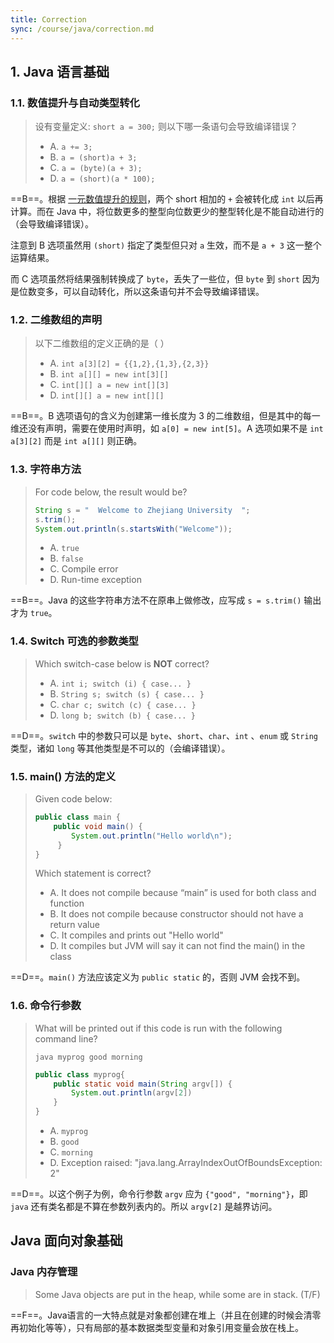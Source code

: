 ```yaml
---
title: Correction
sync: /course/java/correction.md
---
```


## 1. Java 语言基础

### 1.1. 数值提升与自动类型转化

> 设有变量定义: `short a = 300;` 则以下哪一条语句会导致编译错误？
>
> -   A. `a += 3;`
> -   B. `a = (short)a + 3;`
> -   C. `a = (byte)(a + 3);`
> -   D. `a = (short)(a * 100);`

==B==。根据 [一元数值提升的规则](https://blog.csdn.net/J080624/article/details/81837155)，两个 short 相加的 `+` 会被转化成 `int` 以后再计算。而在 Java 中，将位数更多的整型向位数更少的整型转化是不能自动进行的（会导致编译错误）。

注意到 B 选项虽然用 `(short)` 指定了类型但只对 `a` 生效，而不是 `a + 3` 这一整个运算结果。

而 C 选项虽然将结果强制转换成了 `byte`，丢失了一些位，但 `byte` 到 `short` 因为是位数变多，可以自动转化，所以这条语句并不会导致编译错误。

### 1.2. 二维数组的声明

> 以下二维数组的定义正确的是（ ）
>
> -   A. `int a[3][2] = {{1,2},{1,3},{2,3}}`
> -   B. `int a[][] = new int[3][]`
> -   C. `int[][] a = new int[][3]`
> -   D. `int[][] a = new int[][]`

==B==。B 选项语句的含义为创建第一维长度为 3 的二维数组，但是其中的每一维还没有声明，需要在使用时声明，如 `a[0] = new int[5]`。A 选项如果不是 `int a[3][2]` 而是 `int a[][]` 则正确。

### 1.3. 字符串方法

> For code below, the result would be?
>
> ```java
> String s = "  Welcome to Zhejiang University  ";
> s.trim();
> System.out.println(s.startsWith("Welcome"));
> ```
>
> -   A. `true`
> -   B. `false`
> -   C. Compile error
> -   D. Run-time exception

==B==。Java 的这些字符串方法不在原串上做修改，应写成 `s = s.trim()` 输出才为 `true`。

### 1.4. Switch 可选的参数类型

> Which switch-case below is **NOT** correct?
>
> -   A. `int i; switch (i) { case... }`
> -   B. `String s; switch (s) { case... }`
> -   C. `char c; switch (c) { case... }`
> -   D. `long b; switch (b) { case... }`

==D==。`switch` 中的参数只可以是 `byte`、`short`、`char`、`int` 、`enum` 或 `String` 类型，诸如 `long` 等其他类型是不可以的（会编译错误）。

### 1.5. main() 方法的定义

> Given code below:
>
> ```java
> public class main {
>     public void main() {
>         System.out.println("Hello world\n");
>      }
> }
> ```
>
> Which statement is correct?
>
> -   A. It does not compile because “main” is used for both class and function
> -   B. It does not compile because constructor should not have a return value
> -   C. It compiles and prints out "Hello world"
> -   D. It compiles but JVM will say it can not find the main() in the class

==D==。`main()` 方法应该定义为 `public static` 的，否则 JVM 会找不到。

### 1.6. 命令行参数

> What will be printed out if this code is run with the following command line?
>
> ```shell
> java myprog good morning
> ```
>
> ```java
> public class myprog{
>     public static void main(String argv[]) {
>         System.out.println(argv[2])
>     }
> }
> ```
>
> -   A. `myprog`
> -   B. `good`
> -   C. `morning`
> -   D. Exception raised: "java.lang.ArrayIndexOutOfBoundsException: 2"

==D==。以这个例子为例，命令行参数 `argv` 应为 `{"good", "morning"}`，即 `java` 还有类名都是不算在参数列表内的。所以 `argv[2]` 是越界访问。

## Java 面向对象基础

### Java 内存管理

> Some Java objects are put in the heap, while some are in stack. (T/F)

==F==。Java语言的一大特点就是对象都创建在堆上（并且在创建的时候会清零再初始化等等），只有局部的基本数据类型变量和对象引用变量会放在栈上。